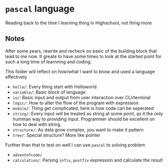# `pascal` language

Reading back to the time I learning thing in Highschool, not thing more

## Notes

After some years, rewrite and recheck on basic of the building block that lead to me now. It greate to have some times to look at the started point for such a long time of learnning and coding.

This folder will reflect on how/what I want to know and used a language effectively

- `hello/`: Every thing start with Helloworld
- `variable/`: Basic block of language
- `io/`: Basic input and output from user interaction over CLI/terminal
- `logic/`: How to alter the flow of the program with expression
- `module/`: Thing get complicated, here is how code can be seperated
- `string/`: Every input will be treated as string at some point, as it the only humman way to providing input. Programmer should be excellent on how to deal with string.
- `structure/`: As data grow complex, you want to make it pattern
- `tree/`: Special structure? More like pointer

Further than that to test on well I can use `pascal` to solving problem
- `adventofcode/`
- `calculation/`: Parsing `infix`, `postfix` expression and calculate the result
